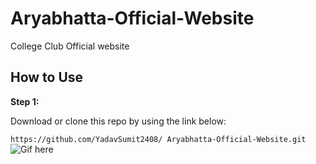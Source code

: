 # Aryabhatta-Official-Website
 College Club Official website

## How to Use 

**Step 1:**

Download or clone this repo by using the link below:

```https://github.com/YadavSumit2408/ Aryabhatta-Official-Website.git```
<img src="Website gif.gif" alt="Gif here">
